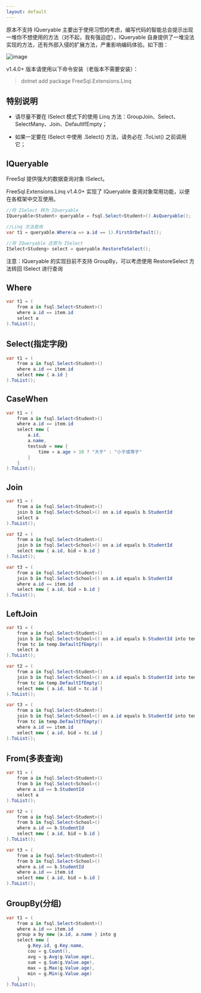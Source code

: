 ```yaml
---
layout: default
---
```


原本不支持 IQueryable 主要出于使用习惯的考虑，编写代码的智能总会提示出现一堆你不想使用的方法（对不起，我有强迫症），IQueryable 自身提供了一堆没法实现的方法，还有外部入侵的扩展方法，严重影响编码体验。如下图：

![image](https://user-images.githubusercontent.com/16286519/57295126-5dd7bd00-70fc-11e9-99c0-d1c46423afa2.png)

v1.4.0+ 版本请使用以下命令安装（老版本不需要安装）：

> dotnet add package FreeSql.Extensions.Linq

## 特别说明

* 请尽量不要在 ISelect 模式下的使用 Linq 方法：GroupJoin、Select、SelectMany、Join、DefaultIfEmpty；

* 如果一定要在 ISelect 中使用 .Select() 方法，请务必在 .ToList() 之前调用它；

## IQueryable

FreeSql 提供强大的数据查询对象 ISelect。

FreeSql.Extensions.Linq v1.4.0+ 实现了 IQueryable 查询对象常用功能，以便在各框架中交互使用。

```csharp
//将 ISelect 转为 IQueryable
IQueryable<Student> queryable = fsql.Select<Student>().AsQueryable();

//Linq 方法查询
var t1 = queryable.Where(a => a.id == 1).FirstOrDefault();

//将 IQueryable 还原为 ISelect
ISelect<Studeng> select = queryable.RestoreToSelect();
```

注意：IQueryable 的实现目前不支持 GroupBy，可以考虑使用 RestoreSelect 方法转回 ISelect 进行查询

## Where
```csharp
var t1 = (
    from a in fsql.Select<Student>()
    where a.id == item.id
    select a
).ToList();
```

## Select(指定字段)
```csharp
var t1 = (
    from a in fsql.Select<Student>()
    where a.id == item.id
    select new { a.id }
).ToList();
```

## CaseWhen
```csharp
var t1 = (
    from a in fsql.Select<Student>()
    where a.id == item.id
    select new {
        a.id,
        a.name,
        testsub = new {
            time = a.age > 10 ? "大于" : "小于或等于"
        }
    }
).ToList();
```

## Join
```csharp
var t1 = (
    from a in fsql.Select<Student>()
    join b in fsql.Select<School>() on a.id equals b.StudentId
    select a
).ToList();

var t2 = (
    from a in fsql.Select<Student>()
    join b in fsql.Select<School>() on a.id equals b.StudentId
    select new { a.id, bid = b.id }
).ToList();

var t3 = (
    from a in fsql.Select<Student>()
    join b in fsql.Select<School>() on a.id equals b.StudentId
    where a.id == item.id
    select new { a.id, bid = b.id }
).ToList();
```

## LeftJoin
```csharp
var t1 = (
    from a in fsql.Select<Student>()
    join b in fsql.Select<School>() on a.id equals b.StudentId into temp
    from tc in temp.DefaultIfEmpty()
    select a
).ToList();

var t2 = (
    from a in fsql.Select<Student>()
    join b in fsql.Select<School>() on a.id equals b.StudentId into temp
    from tc in temp.DefaultIfEmpty()
    select new { a.id, bid = tc.id }
).ToList();

var t3 = (
    from a in fsql.Select<Student>()
    join b in fsql.Select<School>() on a.id equals b.StudentId into temp
    from tc in temp.DefaultIfEmpty()
    where a.id == item.id
    select new { a.id, bid = tc.id }
).ToList();
```

## From(多表查询)
```csharp
var t1 = (
    from a in fsql.Select<Student>()
    from b in fsql.Select<School>()
    where a.id == b.StudentId
    select a
).ToList();

var t2 = (
    from a in fsql.Select<Student>()
    from b in fsql.Select<School>()
    where a.id == b.StudentId
    select new { a.id, bid = b.id }
).ToList();

var t3 = (
    from a in fsql.Select<Student>()
    from b in fsql.Select<School>()
    where a.id == b.StudentId
    where a.id == item.id
    select new { a.id, bid = b.id }
).ToList();
```

## GroupBy(分组)
```csharp
var t1 = (
    from a in fsql.Select<Student>()
    where a.id == item.id
    group a by new {a.id, a.name } into g
    select new {
        g.Key.id, g.Key.name,
        cou = g.Count(),
        avg = g.Avg(g.Value.age),
        sum = g.Sum(g.Value.age),
        max = g.Max(g.Value.age),
        min = g.Min(g.Value.age)
    }
).ToList();
```

